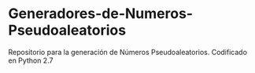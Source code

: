 # Generadores-de-Numeros-Pseudoaleatorios
Repositorio para la generación de Números Pseudoaleatorios.
Codificado en Python 2.7
